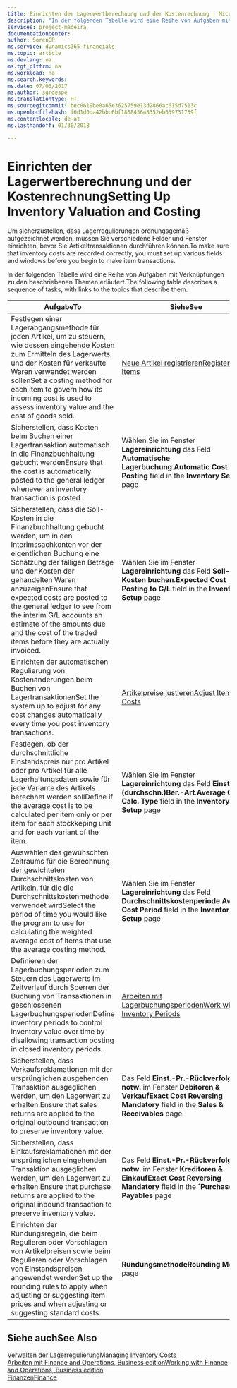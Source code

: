 ```yaml
---
title: Einrichten der Lagerwertberechnung und der Kostenrechnung | Microsoft Docs
description: "In der folgenden Tabelle wird eine Reihe von Aufgaben mit Verknüpfungen zu den beschriebenen Themen erläutert."
services: project-madeira
documentationcenter: 
author: SorenGP
ms.service: dynamics365-financials
ms.topic: article
ms.devlang: na
ms.tgt_pltfrm: na
ms.workload: na
ms.search.keywords: 
ms.date: 07/06/2017
ms.author: sgroespe
ms.translationtype: HT
ms.sourcegitcommit: bec0619be0a65e3625759e13d2866ac615d7513c
ms.openlocfilehash: f6d1d0da42bbc6bf186845648552eb639731759f
ms.contentlocale: de-at
ms.lasthandoff: 01/30/2018

---
```

# <a name="setting-up-inventory-valuation-and-costing"></a><span data-ttu-id="54a5e-103">Einrichten der Lagerwertberechnung und der Kostenrechnung</span><span class="sxs-lookup"><span data-stu-id="54a5e-103">Setting Up Inventory Valuation and Costing</span></span>
<span data-ttu-id="54a5e-104">Um sicherzustellen, dass Lagerregulierungen ordnungsgemäß aufgezeichnet werden, müssen Sie verschiedene Felder und Fenster einrichten, bevor Sie Artikeltransaktionen durchführen können.</span><span class="sxs-lookup"><span data-stu-id="54a5e-104">To make sure that inventory costs are recorded correctly, you must set up various fields and windows before you begin to make item transactions.</span></span>

<span data-ttu-id="54a5e-105">In der folgenden Tabelle wird eine Reihe von Aufgaben mit Verknüpfungen zu den beschriebenen Themen erläutert.</span><span class="sxs-lookup"><span data-stu-id="54a5e-105">The following table describes a sequence of tasks, with links to the topics that describe them.</span></span>

|<span data-ttu-id="54a5e-106">**Aufgabe**</span><span class="sxs-lookup"><span data-stu-id="54a5e-106">**To**</span></span>|<span data-ttu-id="54a5e-107">**Siehe**</span><span class="sxs-lookup"><span data-stu-id="54a5e-107">**See**</span></span>|  
|------------|-------------|  
|<span data-ttu-id="54a5e-108">Festlegen einer Lagerabgangsmethode für jeden Artikel, um zu steuern, wie dessen eingehende Kosten zum Ermitteln des Lagerwerts und der Kosten für verkaufte Waren verwendet werden sollen</span><span class="sxs-lookup"><span data-stu-id="54a5e-108">Set a costing method for each item to govern how its incoming cost is used to assess inventory value and the cost of goods sold.</span></span>|[<span data-ttu-id="54a5e-109">Neue Artikel registrieren</span><span class="sxs-lookup"><span data-stu-id="54a5e-109">Register New Items</span></span>](inventory-how-register-new-items.md)|  
|<span data-ttu-id="54a5e-110">Sicherstellen, dass Kosten beim Buchen einer Lagertransaktion automatisch in die Finanzbuchhaltung gebucht werden</span><span class="sxs-lookup"><span data-stu-id="54a5e-110">Ensure that the cost is automatically posted to the general ledger whenever an inventory transaction is posted.</span></span>|<span data-ttu-id="54a5e-111">Wählen Sie im Fenster **Lagereinrichtung** das Feld **Automatische Lagerbuchung**.</span><span class="sxs-lookup"><span data-stu-id="54a5e-111">**Automatic Cost Posting** field in the **Inventory Setup** page</span></span>|  
|<span data-ttu-id="54a5e-112">Sicherstellen, dass die Soll-Kosten in die Finanzbuchhaltung gebucht werden, um in den Interimssachkonten vor der eigentlichen Buchung eine Schätzung der fälligen Beträge und der Kosten der gehandelten Waren anzuzeigen</span><span class="sxs-lookup"><span data-stu-id="54a5e-112">Ensure that expected costs are posted to the general ledger to see from the interim G/L accounts an estimate of the amounts due and the cost of the traded items before they are actually invoiced.</span></span>|<span data-ttu-id="54a5e-113">Wählen Sie im Fenster **Lagereinrichtung** das Feld **Soll-Kosten buchen**.</span><span class="sxs-lookup"><span data-stu-id="54a5e-113">**Expected Cost Posting to G/L** field in the **Inventory Setup** page</span></span>|  
|<span data-ttu-id="54a5e-114">Einrichten der automatischen Regulierung von Kostenänderungen beim Buchen von Lagertransaktionen</span><span class="sxs-lookup"><span data-stu-id="54a5e-114">Set the system up to adjust for any cost changes automatically every time you post inventory transactions.</span></span>|[<span data-ttu-id="54a5e-115">Artikelpreise justieren</span><span class="sxs-lookup"><span data-stu-id="54a5e-115">Adjust Item Costs</span></span>](inventory-how-adjust-item-costs.md)|  
|<span data-ttu-id="54a5e-116">Festlegen, ob der durchschnittliche Einstandspreis nur pro Artikel oder pro Artikel für alle Lagerhaltungsdaten sowie für jede Variante des Artikels berechnet werden soll</span><span class="sxs-lookup"><span data-stu-id="54a5e-116">Define if the average cost is to be calculated per item only or per item for each stockkeping unit and for each variant of the item.</span></span>|<span data-ttu-id="54a5e-117">Wählen Sie im Fenster **Lagereinrichtung** das Feld **Einst.-Pr.(durchschn.)Ber.-Art**.</span><span class="sxs-lookup"><span data-stu-id="54a5e-117">**Average Cost Calc. Type** field in the **Inventory Setup** page</span></span>|  
|<span data-ttu-id="54a5e-118">Auswählen des gewünschten Zeitraums für die Berechnung der gewichteten Durchschnittskosten von Artikeln, für die die Durchschnittskostenmethode verwendet wird</span><span class="sxs-lookup"><span data-stu-id="54a5e-118">Select the period of time you would like the program to use for calculating the weighted average cost of items that use the average costing method.</span></span>|<span data-ttu-id="54a5e-119">Wählen Sie im Fenster **Lagereinrichtung** das Feld **Durchschnittskostenperiode**.</span><span class="sxs-lookup"><span data-stu-id="54a5e-119">**Average Cost Period** field in the **Inventory Setup** page</span></span>|  
|<span data-ttu-id="54a5e-120">Definieren der Lagerbuchungsperioden zum Steuern des Lagerwerts im Zeitverlauf durch Sperren der Buchung von Transaktionen in geschlossenen Lagerbuchungsperioden</span><span class="sxs-lookup"><span data-stu-id="54a5e-120">Define inventory periods to control inventory value over time by disallowing transaction posting in closed inventory periods.</span></span>|[<span data-ttu-id="54a5e-121">Arbeiten mit Lagerbuchungsperioden</span><span class="sxs-lookup"><span data-stu-id="54a5e-121">Work with Inventory Periods</span></span>](finance-how-to-work-with-inventory-periods.md)|  
|<span data-ttu-id="54a5e-122">Sicherstellen, dass Verkaufsreklamationen mit der ursprünglichen ausgehenden Transaktion ausgeglichen werden, um den Lagerwert zu erhalten.</span><span class="sxs-lookup"><span data-stu-id="54a5e-122">Ensure that sales returns are applied to the original outbound transaction to preserve inventory value.</span></span>|<span data-ttu-id="54a5e-123">Das Feld **Einst.-Pr.-Rückverfolg. notw.** im Fenster **Debitoren & Verkauf**</span><span class="sxs-lookup"><span data-stu-id="54a5e-123">**Exact Cost Reversing Mandatory** field in the **Sales & Receivables** page</span></span>|  
|<span data-ttu-id="54a5e-124">Sicherstellen, dass Einkaufsreklamationen mit der ursprünglichen eingehenden Transaktion ausgeglichen werden, um den Lagerwert zu erhalten.</span><span class="sxs-lookup"><span data-stu-id="54a5e-124">Ensure that purchase returns are applied to the original inbound transaction to preserve inventory value.</span></span>|<span data-ttu-id="54a5e-125">Das Feld **Einst.-Pr.-Rückverfolg. notw.** im Fenster **Kreditoren & Einkauf**</span><span class="sxs-lookup"><span data-stu-id="54a5e-125">**Exact Cost Reversing Mandatory** field in the **´Purchases & Payables** page</span></span>|
|<span data-ttu-id="54a5e-126">Einrichten der Rundungsregeln, die beim Regulieren oder Vorschlagen von Artikelpreisen sowie beim Regulieren oder Vorschlagen von Einstandspreisen angewendet werden</span><span class="sxs-lookup"><span data-stu-id="54a5e-126">Set up the rounding rules to apply when adjusting or suggesting item prices and when adjusting or suggesting standard costs.</span></span>|<span data-ttu-id="54a5e-127">**Rundungsmethode**</span><span class="sxs-lookup"><span data-stu-id="54a5e-127">**Rounding Method** page</span></span>|  

## <a name="see-also"></a><span data-ttu-id="54a5e-128">Siehe auch</span><span class="sxs-lookup"><span data-stu-id="54a5e-128">See Also</span></span>  
[<span data-ttu-id="54a5e-129">Verwalten der Lagerregulierung</span><span class="sxs-lookup"><span data-stu-id="54a5e-129">Managing Inventory Costs</span></span>](finance-manage-inventory-costs.md)  
[<span data-ttu-id="54a5e-130">Arbeiten mit Finance and Operations, Business edition</span><span class="sxs-lookup"><span data-stu-id="54a5e-130">Working with Finance and Operations, Business edition</span></span>](ui-work-product.md)  
[<span data-ttu-id="54a5e-131">Finanzen</span><span class="sxs-lookup"><span data-stu-id="54a5e-131">Finance</span></span>](finance.md)  

